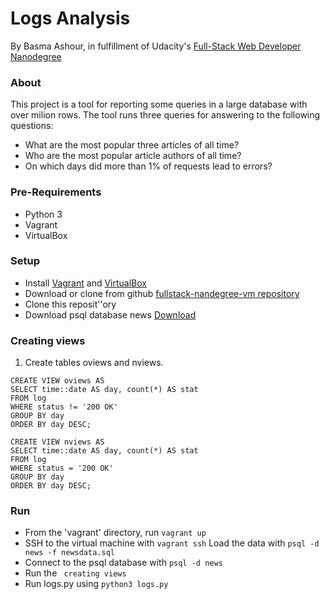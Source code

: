 # Logs Analysis 

By Basma Ashour, in fulfillment of Udacity's [Full-Stack Web Developer Nanodegree](https://www.udacity.com/course/nd004)

### About

This project is a tool for reporting some queries in a large database with over milion rows.
The tool runs three queries for answering to the following questions:
- What are the most popular three articles of all time?
- Who are the most popular article authors of all time?
- On which days did more than 1% of requests lead to errors?

### Pre-Requirements

- Python 3
- Vagrant
- VirtualBox

### Setup 

- Install [Vagrant](https://www.vagrantup.com/) and [VirtualBox](https://www.virtualbox.org/)<br>
- Download or clone from github [fullstack-nandegree-vm repository](https://github.com/udacity/fullstack-nanodegree-vm)</br>
- Clone this reposit''ory
- Download psql database news [Download](https://d17h27t6h515a5.cloudfront.net/topher/2016/August/57b5f748_newsdata/newsdata.zip)

### Creating views

1. Create tables oviews and nviews.
```
CREATE VIEW oviews AS
SELECT time::date AS day, count(*) AS stat
FROM log
WHERE status != '200 OK'
GROUP BY day
ORDER BY day DESC;

CREATE VIEW nviews AS
SELECT time::date AS day, count(*) AS stat
FROM log
WHERE status = '200 OK'
GROUP BY day
ORDER BY day DESC;
```
 
### Run

- From the 'vagrant' directory, run ```vagrant up```
- SSH to the virtual machine with ```vagrant ssh``` Load the data with ``` psql -d news -f newsdata.sql ```
- Connect to the psql database with ```psql -d news```
- Run the ``` creating views```
- Run logs.py using ``` python3 logs.py ```
